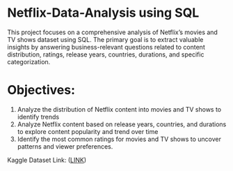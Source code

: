 # Netflix-Data-Analysis using SQL
This project focuses on a comprehensive analysis of Netflix’s movies and TV shows dataset using SQL. The primary goal is to extract valuable insights by answering business-relevant questions related to content distribution, ratings, release years, countries, durations, and specific categorization.

# Objectives:
1. Analyze the distribution of Netflix content into movies and TV shows to identify trends
2. Analyze Netflix content based on release years, countries, and durations to explore content popularity and trend over time
3. Identify the most common ratings for movies and TV shows to uncover patterns and viewer preferences.

Kaggle Dataset Link: ([LINK](https://www.kaggle.com/datasets/shivamb/netflix-shows?resource=download))

